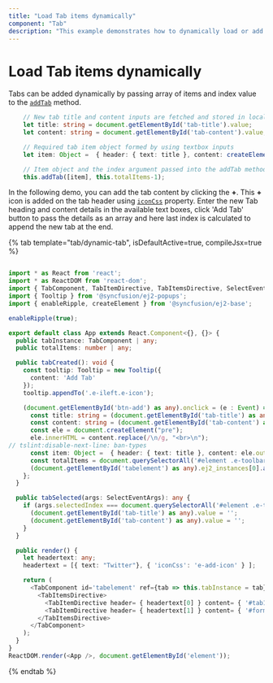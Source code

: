 ```yaml
---
title: "Load Tab items dynamically"
component: "Tab"
description: "This example demonstrates how to dynamically load or add a tab item in the Essential JS 2 Tab control."
---
```


# Load Tab items dynamically

Tabs can be added dynamically by passing array of items and index value to the [`addTab`](../../api/tab#addtab) method.

```typescript
    // New tab title and content inputs are fetched and stored in local variable
    let title: string = document.getElementById('tab-title').value;
    let content: string = document.getElementById('tab-content').value;

    // Required tab item object formed by using textbox inputs
    let item: Object =  { header: { text: title }, content: createElement('pre', { innerHTML: content.replace(/\n/g, '<br>\n') }).outerHTML };

    // Item object and the index argument passed into the addTab method to add a new tab
    this.addTab([item], this.totalItems-1);
```

In the following demo, you can add the tab content by clicking the **+**.  This **+** icon is added on the tab header using [`iconCss`](../../api/tab/header#iconcss) property.  Enter the new Tab heading and content details in the available text boxes, click 'Add Tab' button to pass the details as an array and here last index is calculated to append the new tab at the end.

{% tab template="tab/dynamic-tab", isDefaultActive=true, compileJsx=true %}

```typescript

import * as React from 'react';
import * as ReactDOM from 'react-dom';
import { TabComponent, TabItemDirective, TabItemsDirective, SelectEventArgs } from '@syncfusion/ej2-react-navigations';
import { Tooltip } from '@syncfusion/ej2-popups';
import { enableRipple, createElement } from '@syncfusion/ej2-base';

enableRipple(true);

export default class App extends React.Component<{}, {}> {
  public tabInstance: TabComponent | any;
  public totalItems: number | any;

  public tabCreated(): void {
    const tooltip: Tooltip = new Tooltip({
      content: 'Add Tab'
    });
    tooltip.appendTo('.e-ileft.e-icon');

    (document.getElementById('btn-add') as any).onclick = (e : Event) => {
      const title: string = (document.getElementById('tab-title') as any).value;
      const content: string = (document.getElementById('tab-content') as any).value;
      const ele = document.createElement("pre");
      ele.innerHTML = content.replace(/\n/g, "<br>\n");
// tslint:disable-next-line: ban-types
      const item: Object =  { header: { text: title }, content: ele.outerHTML };
      const totalItems = document.querySelectorAll('#element .e-toolbar-item').length;
      (document.getElementById('tabelement') as any).ej2_instances[0].addTab([item], totalItems-1);
    };
  }

  public tabSelected(args: SelectEventArgs): any {
    if (args.selectedIndex === document.querySelectorAll('#element .e-toolbar-item').length -1) {
      (document.getElementById('tab-title') as any).value = '';
      (document.getElementById('tab-content') as any).value = '';
    }
  }

  public render() {
    let headertext: any;
    headertext = [{ text: "Twitter"}, { 'iconCss': 'e-add-icon' } ];

    return (
      <TabComponent id='tabelement' ref={tab => this.tabInstance = tab} created={this.tabCreated}  selected={this.tabSelected.bind(this)}>
        <TabItemsDirective>
          <TabItemDirective header= { headertext[0] } content= { '#tab1_content' } />
          <TabItemDirective header= { headertext[1] } content= { '#form-container' } />
        </TabItemsDirective>
      </TabComponent>
    );
  }
}
ReactDOM.render(<App />, document.getElementById('element'));

```

{% endtab %}
